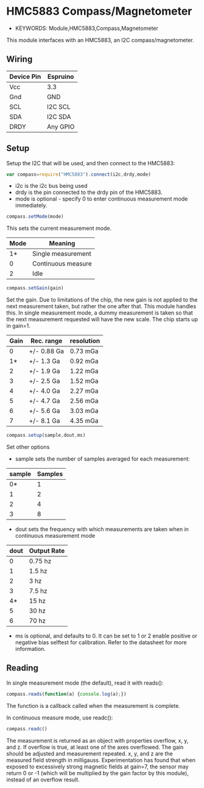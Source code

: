 <!--- Copyright (c) 2014 Spence Konde. See the file LICENSE for copying permission. -->
HMC5883 Compass/Magnetometer
=====================

* KEYWORDS: Module,HMC5883,Compass,Magnetometer

This module interfaces with an HMC5883, an I2C compass/magnetometer. 

Wiring
----------------

| Device Pin | Espruino |
| ---------- | -------- |
| Vcc        | 3.3      |
| Gnd        | GND      |
| SCL        | I2C SCL  |
| SDA        | I2C SDA  |
| DRDY       | Any GPIO |


Setup
---------------

Setup the I2C that will be used, and then connect to the HMC5883:

```JavaScript 
var compass=require("HMC5883").connect(i2c,drdy,mode)
```

* i2c is the i2c bus being used
* drdy is the pin connected to the drdy pin of the HMC5883. 
* mode is optional - specify 0 to enter continuous measurement mode immediately. 


```JavaScript 
compass.setMode(mode)
```

This sets the current measurement mode. 

| Mode | Meaning            |
|------|--------------------|
| 1*   | Single measurement |
| 0    | Continuous measure |
| 2    | Idle               |



```JavaScript 
compass.setGain(gain)
```

Set the gain. Due to limitations of the chip, the new gain is not applied to the next measurement taken, but rather the one after that. This module handles this. In single measurement mode, a dummy measurement is taken so that the next measurement requested will have the new scale. The chip starts up in gain=1. 


| Gain | Rec. range  | resolution |
|------|-------------|------------|
| 0    | +/- 0.88 Ga | 0.73 mGa   |
| 1*   | +/- 1.3 Ga  | 0.92 mGa   |
| 2    | +/- 1.9 Ga  | 1.22 mGa   |
| 3    | +/- 2.5 Ga  | 1.52 mGa   |
| 4    | +/- 4.0 Ga  | 2.27 mGa   |
| 5    | +/- 4.7 Ga  | 2.56 mGa   |
| 6    | +/- 5.6 Ga  | 3.03 mGa   |
| 7    | +/- 8.1 Ga  | 4.35 mGa   |


```JavaScript
compass.setup(sample,dout,ms)
```

Set other options

* sample sets the number of samples averaged for each measurement:

| sample | Samples |
|--------|---------|
| 0*     | 1       |
| 1      | 2       |
| 2      | 4       |
| 3      | 8       |

* dout sets the frequency with which measurements are taken when in continuous measurement mode

| dout | Output Rate |
|------|-------------|
| 0    | 0.75 hz     |
| 1    | 1.5 hz      |
| 2    | 3 hz        |
| 3    | 7.5 hz      |
| 4*   | 15 hz       |
| 5    | 30 hz       |
| 6    | 70 hz       |
  
* ms is optional, and defaults to 0. It can be set to 1 or 2 enable positive or negative bias selftest for calibration. Refer to the datasheet for more information.


Reading
----------------

In single measurement mode (the default), read it with reads():

```JavaScript 
compass.reads(function(a) {console.log(a);})
```

The function is a callback called when the measurement is complete. 

In continuous measure mode, use readc():

```JavaScript 
compass.readc()
```

The measurement is returned as an object with properties overflow, x, y, and z. If overflow is true, at least one of the axes overflowed. The gain should be adjusted and measurement repeated. x, y, and z are the measured field strength in milligauss. Experimentation has found that when exposed to excessively strong magnetic fields at gain=7, the sensor may return 0 or -1 (which will be multiplied by the gain factor by this module), instead of an overflow result.


